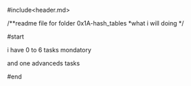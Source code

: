 #include<header.md>

/**readme file for folder 0x1A-hash_tables
*what i will doing
*/

#start

i have 0 to 6 tasks mondatory

and one advanceds tasks

#end


